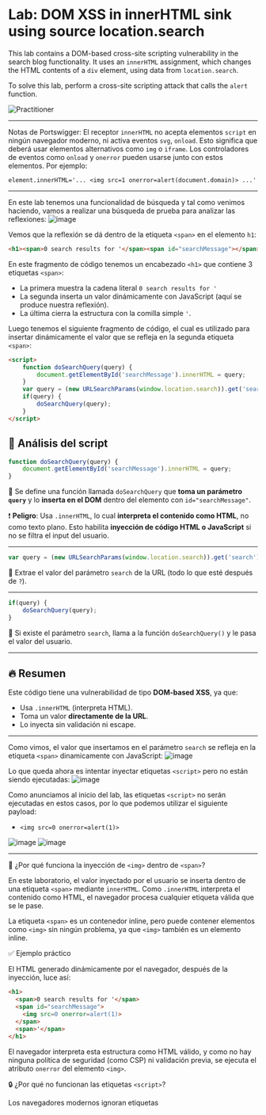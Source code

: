 # Lab: DOM XSS in innerHTML sink using source location.search

This lab contains a DOM-based cross-site scripting vulnerability in the search blog functionality. It uses an `innerHTML` assignment, which changes the HTML contents of a `div` element, using data from `location.search`.

To solve this lab, perform a cross-site scripting attack that calls the `alert` function.

![Practitioner](https://img.shields.io/badge/level-Apprentice-green) 

---

Notas de Portswigger:
El receptor `innerHTML` no acepta elementos `script` en ningún navegador moderno, ni activa eventos `svg`, `onload`. Esto significa que deberá usar elementos alternativos como `img` o `iframe`. Los controladores de eventos como `onload` y `onerror` pueden usarse junto con estos elementos. Por ejemplo:

`element.innerHTML='... <img src=1 onerror=alert(document.domain)> ...'`

---


En este lab tenemos una funcionalidad de búsqueda y tal como venimos haciendo, vamos a realizar una búsqueda de prueba para analizar las reflexiones:
![image](https://github.com/user-attachments/assets/aaf3f55d-ae89-403b-864f-a129bd98c754)


Vemos que la reflexión se dá dentro de la etiqueta `<span>` en el elemento `h1`:
```html
<h1><span>0 search results for '</span><span id="searchMessage"></span><span>'</span></h1>
```

En este fragmento de código tenemos un encabezado `<h1>` que contiene 3 etiquetas `<span>`:
- La primera muestra la cadena literal `0 search results for '`
- La segunda inserta un valor dinámicamente con JavaScript (aquí se produce nuestra reflexión).
- La última cierra la estructura con la comilla simple `'`.

Luego tenemos el siguiente fragmento de código, el cual es utilizado para insertar dinámicamente el valor que se refleja en la segunda etiqueta `<span>`:
```html
<script>
    function doSearchQuery(query) {
        document.getElementById('searchMessage').innerHTML = query;
    }
    var query = (new URLSearchParams(window.location.search)).get('search');
    if(query) {
        doSearchQuery(query);
    }
</script>
```

## 🧠 Análisis del script

```js
function doSearchQuery(query) {
    document.getElementById('searchMessage').innerHTML = query;
}
```

🔹 Se define una función llamada `doSearchQuery` que **toma un parámetro `query`** y lo **inserta en el DOM** dentro del elemento con `id="searchMessage"`.

❗️ **Peligro**: Usa `.innerHTML`, lo cual **interpreta el contenido como HTML**, no como texto plano. Esto habilita **inyección de código HTML o JavaScript** si no se filtra el input del usuario.

---

```js
var query = (new URLSearchParams(window.location.search)).get('search');
```

🔹 Extrae el valor del parámetro `search` de la URL (todo lo que esté después de `?`).

---

```js
if(query) {
    doSearchQuery(query);
}
```

🔹 Si existe el parámetro `search`, llama a la función `doSearchQuery()` y le pasa el valor del usuario.

---


## 🔥 Resumen

Este código tiene una vulnerabilidad de tipo **DOM-based XSS**, ya que:

- Usa `.innerHTML` (interpreta HTML).
- Toma un valor **directamente de la URL**.
- Lo inyecta sin validación ni escape.

---

Como vimos, el valor que insertamos en el parámetro `search` se refleja en la etiqueta `<span>` dinamicamente con JavaScript:
![image](https://github.com/user-attachments/assets/f6dfaf22-c231-438d-8b7a-dcc34edcf091)

Lo que queda ahora es intentar inyectar etiquetas `<script>` pero no están siendo ejecutadas:
![image](https://github.com/user-attachments/assets/6f961993-6d86-46bf-9df6-ddf95bf258d7)

Como anunciamos al inicio del lab, las etiquetas `<script>` no serán ejecutadas en estos casos, por lo que podemos utilizar el siguiente payload:
- `<img src=0 onerror=alert(1)>`

![image](https://github.com/user-attachments/assets/9d0d0aa9-f468-4b6f-85b3-ac3b83c97b62)
![image](https://github.com/user-attachments/assets/a704227f-a5dd-4710-b4a4-48f9be049687)


---
🧠 ¿Por qué funciona la inyección de `<img>` dentro de `<span>`?

En este laboratorio, el valor inyectado por el usuario se inserta dentro de una etiqueta `<span>` mediante `innerHTML`. Como `.innerHTML` interpreta el contenido como HTML, el navegador procesa cualquier etiqueta válida que se le pase.

La etiqueta `<span>` es un contenedor inline, pero puede contener elementos como `<img>` sin ningún problema, ya que `<img>` también es un elemento inline.

✅ Ejemplo práctico

El HTML generado dinámicamente por el navegador, después de la inyección, luce así:

```html
<h1>
  <span>0 search results for '</span>
  <span id="searchMessage">
    <img src=0 onerror=alert(1)>
  </span>
  <span>'</span>
</h1>
```
El navegador interpreta esta estructura como HTML válido, y como no hay ninguna política de seguridad (como CSP) ni validación previa, se ejecuta el atributo `onerror` del elemento `<img>`.

🔒 ¿Por qué no funcionan las etiquetas `<script>`?

Los navegadores modernos ignoran etiquetas <script> insertadas mediante `.innerHTML` por razones de seguridad. Sin embargo, atributos de eventos como `onerror` o `onload` sí son ejecutados, lo que permite a los atacantes encontrar caminos alternativos como:

```html
<img src=x onerror=...>

<iframe src=javascript:...>

<svg onload=...> (aunque bloqueado en muchos navegadores actuales)
```



---

---

## ✅ Conclusiones

- Este laboratorio presenta una vulnerabilidad **DOM-based XSS**, donde el valor de `location.search` es insertado sin sanitización en el DOM mediante el uso de `.innerHTML`.
- La reflexión ocurre en tiempo real dentro de una etiqueta `<span>`, y no es parte del código fuente original servido por el servidor.
- El uso de etiquetas `<script>` no tiene efecto en este contexto, pero es posible ejecutar código a través de vectores alternativos como `<img onerror=...>`.

---

## 🛡️ Recomendaciones

- Evitar el uso de `innerHTML` con datos controlados por el usuario. Usar alternativas más seguras como `.textContent` o `createElement()` con `appendChild()`.
- Validar y/o sanitizar cualquier dato proveniente del usuario antes de insertarlo en el DOM.
- Implementar una **Content Security Policy (CSP)** estricta para minimizar el impacto de XSS, incluso si se logra inyectar contenido.
- Utilizar librerías especializadas como **DOMPurify** para limpiar entradas potencialmente peligrosas.

---

## 🎓 Lecciones aprendidas

- Los ataques **DOM-based XSS** ocurren completamente en el navegador, y no se reflejan en el código fuente del servidor.
- `innerHTML` permite la interpretación de etiquetas HTML y atributos como `onerror`, lo que lo convierte en un *sink* peligroso.
- En contextos donde `<script>` no se ejecuta, es posible recurrir a elementos como `<img>` o `<iframe>` para lograr la ejecución de código.
- Probar primero con payloads básicos (`abc123xy`) ayuda a identificar el
